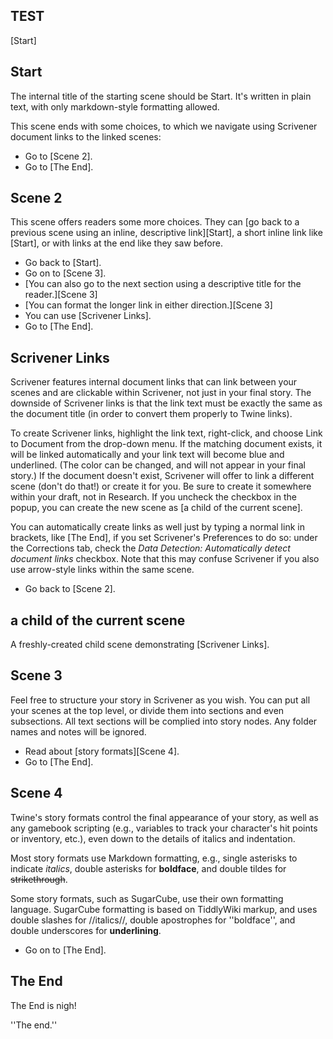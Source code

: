 ﻿## TEST

[Start]



## Start

The internal title of the starting scene should be Start.  It's written in plain text, with only markdown-style formatting allowed.

This scene ends with some choices, to which we navigate using Scrivener document links to the linked scenes:

* Go to [Scene 2].
* Go to [The End].

## Scene 2

This scene offers readers some more choices.  They can [go back to a previous scene using an inline, descriptive link][Start], a short inline link like [Start], or with links at the end like they saw before.

* Go back to [Start].
* Go on to [Scene 3].
* [You can also go to the next section using a descriptive title for the reader.][Scene 3]
* [You can format the longer link in either direction.][Scene 3]
* You can use [Scrivener Links].
* Go to [The End].

## Scrivener Links

Scrivener features internal document links that can link between your scenes and are clickable within Scrivener, not just in your final story.  The downside of Scrivener links is that the link text must be exactly the same as the document title (in order to convert them properly to Twine links).

To create Scrivener links, highlight the link text, right-click, and choose Link to Document from the drop-down menu.  If the matching document exists, it will be linked automatically and your link text will become blue and underlined.  (The color can be changed, and will not appear in your final story.)  If the document doesn't exist, Scrivener will offer to link a different scene (don't do that!) or create it for you.  Be sure to create it somewhere within your draft, not in Research.  If you uncheck the checkbox in the popup, you can create the new scene as [a child of the current scene].

You can automatically create links as well just by typing a normal link in brackets, like [The End], if you set Scrivener's Preferences to do so:  under the Corrections tab, check the *Data Detection: Automatically detect document links* checkbox.  Note that this may confuse Scrivener if you also use arrow-style links within the same scene.

* Go back to [Scene 2].

## a child of the current scene

A freshly-created child scene demonstrating [Scrivener Links].

## Scene 3

Feel free to structure your story in Scrivener as you wish.  You can put all your scenes at the top level, or divide them into sections and even subsections.  All text sections will be complied into story nodes.  Any folder names and notes will be ignored.

* Read about [story formats][Scene 4].
* Go to [The End].

## Scene 4

Twine's story formats control the final appearance of your story, as well as any gamebook scripting (e.g., variables to track your character's hit points or inventory, etc.), even down to the details of italics and indentation.  

Most story formats use Markdown formatting, e.g., single asterisks to indicate *italics*, double asterisks for **boldface**, and double tildes for ~~strikethrough~~.

Some story formats, such as SugarCube, use their own formatting language.  SugarCube formatting is based on TiddlyWiki markup, and uses double slashes for //italics//, double apostrophes for ''boldface'', and double underscores for __underlining__.

* Go on to [The End].

## The End

The End is nigh!

''The end.''

